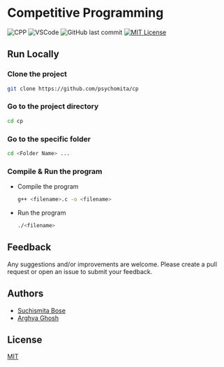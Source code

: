 # Competitive Programming

![CPP](https://img.shields.io/badge/CPP-informational?style=flat&logo=cplusplus&logoColor=white&color=007396)
![VSCode](https://img.shields.io/badge/VSCode-informational?style=flat&logo=vscode&logoColor=white&color=0078d7)
![GitHub last commit](https://img.shields.io/github/last-commit/psychomita/cp?label=Last%20Updated)
[![MIT License](https://img.shields.io/badge/License-MIT-green.svg)](./LICENSE)

## Run Locally

### Clone the project

```bash
git clone https://github.com/psychomita/cp
```

### Go to the project directory

```bash
cd cp
```

### Go to the specific folder

```bash
cd <Folder Name> ...
```

### Compile & Run the program

- Compile the program

    ```bash
    g++ <filename>.c -o <filename>
    ```

- Run the program

    ```bash
    ./<filename>
    ```

## Feedback

Any suggestions and/or improvements are welcome. Please create a pull request or open an issue to submit your feedback.

## Authors

- [Suchismita Bose](https://www.github.com/psychomita)
- [Arghya Ghosh](https://www.github.com/uiuxarghya)

## License

[MIT](./LICENSE)
